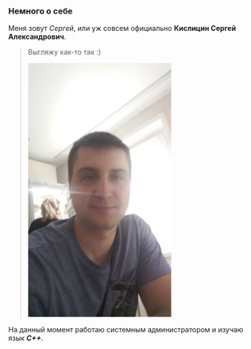### Немного о себе

Меня зовут _Сергей_, или уж совсем официально **Кислицин Сергей Александрович**.

> Выгляжу как-то так :)
> 
> ![Где фото? :(](Litlfoto.jpg)

На данный момент работаю системным администратором и изучаю язык ***С++***.

